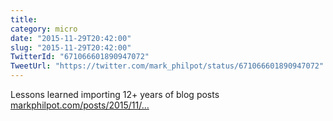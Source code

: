 ```yaml
---
title: 
category: micro
date: "2015-11-29T20:42:00"
slug: "2015-11-29T20:42:00"
TwitterId: "671066601890947072"
TweetUrl: "https://twitter.com/mark_philpot/status/671066601890947072"
---
```


Lessons learned importing 12+ years of blog posts
[markphilpot.com/posts/2015/11/…](http://markphilpot.com/posts/2015/11/29/blog_import/)
